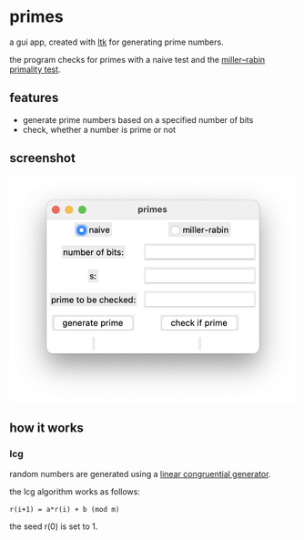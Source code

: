 # primes

a gui app, created with [ltk](http://www.peter-herth.de/ltk/) for generating
prime numbers.

the program checks for primes with a naive test and the [miller–rabin primality test](https://en.wikipedia.org/wiki/Miller–Rabin_primality_test).

## features

* generate prime numbers based on a specified number of bits
* check, whether a number is prime or not

## screenshot

![screenshot](images/screenshot.png)

## how it works

### lcg

random numbers are generated using a [linear congruential generator](https://en.wikipedia.org/wiki/Linear_congruential_generator).

the lcg algorithm works as follows:

```
r(i+1) = a*r(i) + b (mod m)
```

the seed r(0) is set to 1.
